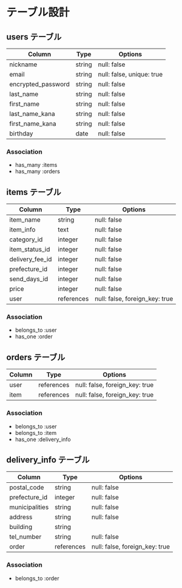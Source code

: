 # テーブル設計

## users テーブル

| Column             | Type      | Options                    |
| ------------------ | --------- | -------------------------- |
| nickname           | string    | null: false                |
| email              | string    | null: false, unique: true  |
| encrypted_password | string    | null: false                |
| last_name          | string    | null: false                |
| first_name         | string    | null: false                |
| last_name_kana     | string    | null: false                |
| first_name_kana    | string    | null: false                |
| birthday           | date      | null: false                |

### Association

- has_many :items
- has_many :orders

## items テーブル

| Column           | Type       | Options                        |
| ---------------- | ---------- | ------------------------------ |
| item_name        | string     | null: false                    |
| item_info        | text       | null: false                    |
| category_id      | integer    | null: false                    |
| item_status_id   | integer    | null: false                    |
| delivery_fee_id  | integer    | null: false                    |
| prefecture_id    | integer    | null: false                    |
| send_days_id     | integer    | null: false                    |
| price            | integer    | null: false                    |
| user             | references | null: false, foreign_key: true |

### Association

- belongs_to :user
- has_one :order

## orders テーブル

| Column        | Type       | Options                        |
|-------------- | ---------- | ------------------------------ |
| user          | references | null: false, foreign_key: true |
| item          | references | null: false, foreign_key: true |

### Association

- belongs_to :user
- belongs_to :item
- has_one :delivery_info

## delivery_info テーブル

| Column             | Type       | Options                        |
|------------------- | ---------- | ------------------------------ |
| postal_code        | string     | null: false                    |
| prefecture_id      | integer    | null: false                    |
| municipalities     | string     | null: false                    |
| address            | string     | null: false                    |
| building           | string     |                                |
| tel_number         | string     | null: false                    |
| order              | references | null: false, foreign_key: true |

### Association

- belongs_to :order